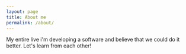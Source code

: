 ```yaml
---
layout: page
title: About me
permalink: /about/
---
```


My entire live i'm developing a software and believe that we could do it better. Let's learn from each other!
